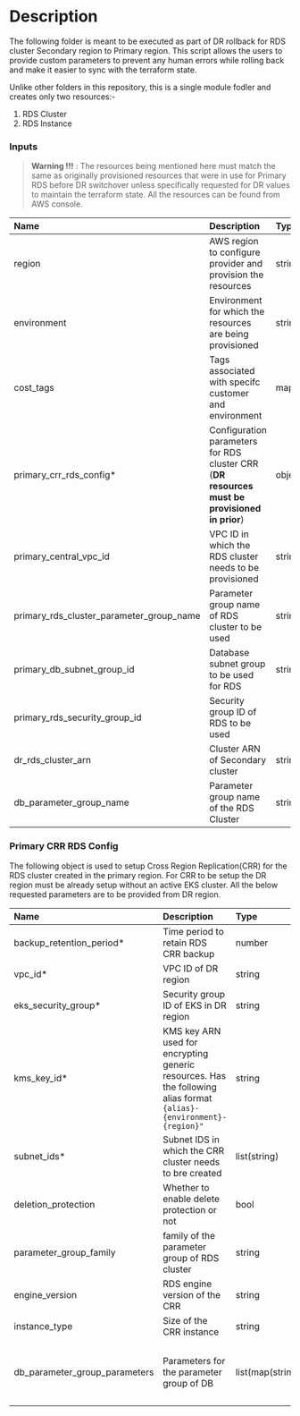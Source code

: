 # Description

The following folder is meant to be executed as part of DR rollback for RDS cluster Secondary region to Primary region. This script allows the users to provide custom parameters to prevent any human errors while rolling back and make it easier to sync with the terraform state. 

Unlike other folders in this repository, this is a single module fodler and creates only two resources:-
1. RDS Cluster
2. RDS Instance

### Inputs

>**Warning !!!** : The resources being mentioned here must match the same as originally provisioned resources that were in use for Primary RDS before DR switchover unless specifically requested for DR values to maintain the terraform state. All the resources can be found from AWS console.


| Name                           | Description                                                         | Type                                                        | Default                                                                      |
| :----------------------------- | :------------------------------------------------------------------ | :---------------------------------------------------------- | :--------------------------------------------------------------------------- |
| region                                    | AWS region to configure provider and provision the resources                                               | string                             | `"us-east-1"`                                                                |
| environment                               | Environment for which the resources are being provisioned                                                  | string                             | `-`                                                                     |
| cost_tags                                 | Tags associated with specifc customer and environment                                                      | map(string)                        | `{ env-type = "test" customer = "internal" cost-center = "overhead"}`        |
|primary_crr_rds_config\*            | Configuration parameters for RDS cluster CRR (**DR resources must be provisioned in prior**)| object | [Primary CRR RDS Config](#markdown-header-primary-crr-rds-config) |
|primary_central_vpc_id| VPC ID in which the RDS cluster needs to be provisioned| string| `-`|
|primary_rds_cluster_parameter_group_name| Parameter group name of RDS cluster to be used| string|`-`|
|primary_db_subnet_group_id| Database subnet group to be used for RDS| string| `-` |
|primary_rds_security_group_id| Security group ID of RDS to be used| 
|dr_rds_cluster_arn| Cluster ARN of Secondary cluster| string| `-`|
|db_parameter_group_name| Parameter group name of the RDS Cluster| string| `-`|

### Primary CRR RDS Config
The following object is used to setup Cross Region Replication(CRR) for the RDS cluster created in the primary region. For CRR to be setup the DR region must be already setup without an active EKS cluster. All the below requested parameters are to be provided from DR region. 

| Name              | Description                                                                | Type           | Default                                            |
|:------------------|:---------------------------------------------------------------------------|:---------------|:---------------------------------------------------|
| backup_retention_period\* | Time period to retain RDS CRR backup| number | `-` |
| vpc_id\* | VPC ID of DR region | string  | `-`|
| eks_security_group\*| Security group ID of EKS in DR region|  string | `-` |
|kms_key_id\*| KMS key ARN used for encrypting generic resources. Has the following alias format `{alias}-{environment}-{region}"` | string | `-`|
|subnet_ids\*|Subnet IDS in which the CRR cluster needs to bre created | list(string)| `-` |
|deletion_protection| Whether to enable delete protection or not |  bool | `true` |
|parameter_group_family| family of the parameter group of RDS cluster | string |`"aurora-mysql5.7"`|
|engine_version|RDS engine version of the CRR|string|`"5.7.mysql_aurora.2.11.5"`|
|instance_type|Size of the CRR instance | string|`"db.t4g.large"` |
|db_parameter_group_parameters| Parameters for the parameter group of DB | list(map(string))| `[{name="log_bin_trust_function_creators", value = 1, apply_method = "pending-reboot", }, {,name = "binlog_format", value = "MIXED", apply_method = "pending-reboot", }, {name         = "long_query_time", value = "10", apply_method = "immediate"}]`|

